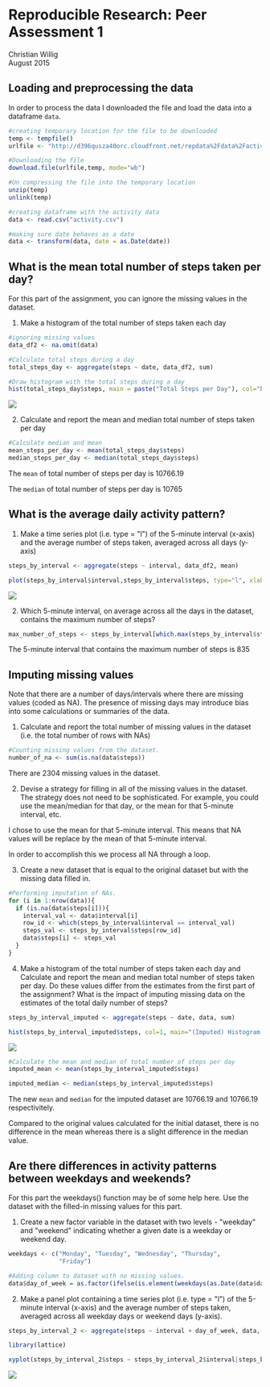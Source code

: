 # Reproducible Research: Peer Assessment 1
Christian Willig  
August 2015

## Loading and preprocessing the data
In order to process the data I downloaded the file and load the data into a dataframe `data`.

```r
#creating temporary location for the file to be downloaded
temp <- tempfile()
urlfile <- "http://d396qusza40orc.cloudfront.net/repdata%2Fdata%2Factivity.zip"

#Downloading the file
download.file(urlfile,temp, mode="wb")

#Un compressing the file into the temporary location
unzip(temp)
unlink(temp)

#creating dataframe with the activity data
data <- read.csv("activity.csv")

#making sure date behaves as a date
data <- transform(data, date = as.Date(date))
```


## What is the mean total number of steps taken per day?
For this part of the assignment, you can ignore the missing values in the dataset.  
1. Make a histogram of the total number of steps taken each day  


```r
#ignoring missing values
data_df2 <- na.omit(data)

#Calculate total steps during a day
total_steps_day <- aggregate(steps ~ date, data_df2, sum)

#Draw histogram with the total steps during a day
hist(total_steps_day$steps, main = paste("Total Steps per Day"), col="blue", xlab="Number of Steps")
```

![](PA1_template_files/figure-html/unnamed-chunk-2-1.png) 

2. Calculate and report the mean and median total number of steps taken
per day  


```r
#Calculate median and mean
mean_steps_per_day <- mean(total_steps_day$steps)
median_steps_per_day <- median(total_steps_day$steps)
```

The `mean` of total number of steps per day is 10766.19

The `median` of total number of steps per day is 10765

## What is the average daily activity pattern?
1. Make a time series plot (i.e. type = "l") of the 5-minute interval (x-axis)
and the average number of steps taken, averaged across all days (y-axis)  


```r
steps_by_interval <- aggregate(steps ~ interval, data_df2, mean)

plot(steps_by_interval$interval,steps_by_interval$steps, type="l", xlab="Interval", ylab="Number of Steps",main="Avg Number of Steps per Day by Interval")
```

![](PA1_template_files/figure-html/unnamed-chunk-4-1.png) 

2. Which 5-minute interval, on average across all the days in the dataset,
contains the maximum number of steps?  


```r
max_number_of_steps <- steps_by_interval[which.max(steps_by_interval$steps),1]
```
The 5-minute interval that contains the maximum number of steps is 835

## Imputing missing values
Note that there are a number of days/intervals where there are missing values
(coded as NA). The presence of missing days may introduce bias into some
calculations or summaries of the data.  

1. Calculate and report the total number of missing values in the dataset
(i.e. the total number of rows with NAs)  


```r
#Counting missing values from the dataset.
number_of_na <- sum(is.na(data$steps))
```

There are 2304 missing values in the dataset.

2. Devise a strategy for filling in all of the missing values in the dataset. The
strategy does not need to be sophisticated. For example, you could use
the mean/median for that day, or the mean for that 5-minute interval, etc.  

I chose to use the mean for that 5-minute interval. This means that NA values will be replace by the mean of that 5-minute interval.

In order to accomplish this we process all NA through a loop.

3. Create a new dataset that is equal to the original dataset but with the
missing data filled in. 


```r
#Performing imputation of NAs.
for (i in 1:nrow(data)){
  if (is.na(data$steps[i])){
    interval_val <- data$interval[i]
    row_id <- which(steps_by_interval$interval == interval_val)
    steps_val <- steps_by_interval$steps[row_id]
    data$steps[i] <- steps_val
  }
}
```


4. Make a histogram of the total number of steps taken each day and Calculate
and report the mean and median total number of steps taken per day. Do
these values differ from the estimates from the first part of the assignment?
What is the impact of imputing missing data on the estimates of the total
daily number of steps?  


```r
steps_by_interval_imputed <- aggregate(steps ~ date, data, sum)

hist(steps_by_interval_imputed$steps, col=1, main="(Imputed) Histogram of total number of steps per day", xlab="Total number of steps in a day")
```

![](PA1_template_files/figure-html/unnamed-chunk-8-1.png) 

```r
#Calculate the mean and median of total number of steps per day
imputed_mean <- mean(steps_by_interval_imputed$steps)

imputed_median <- median(steps_by_interval_imputed$steps)
```

The new `mean` and `median` for the imputed dataset are 10766.19 and 10766.19 respectivitely.

Compared to the original values calculated for the initial dataset, there is no difference in the mean whereas there is a slight difference in the median value.


## Are there differences in activity patterns between weekdays and weekends?

For this part the weekdays() function may be of some help here. Use the dataset with the filled-in missing values for this part.

1. Create a new factor variable in the dataset with two levels - "weekday" and "weekend" indicating whether a given date is a weekday or weekend day.  


```r
weekdays <- c("Monday", "Tuesday", "Wednesday", "Thursday", 
              "Friday")

#Adding column to dataset with no missing values.
data$day_of_week = as.factor(ifelse(is.element(weekdays(as.Date(data$date)),weekdays), "Weekday", "Weekend"))
```

2. Make a panel plot containing a time series plot (i.e. type = "l") of the 5-minute interval (x-axis) and the average number of steps taken, averaged across all weekday days or weekend days (y-axis).  


```r
steps_by_interval_2 <- aggregate(steps ~ interval + day_of_week, data, mean)

library(lattice)

xyplot(steps_by_interval_2$steps ~ steps_by_interval_2$interval|steps_by_interval_2$day_of_week, main="Avg Steps per Day by Interval",xlab="Intervals", ylab="Steps",layout=c(1,2), type="l")
```

![](PA1_template_files/figure-html/unnamed-chunk-10-1.png) 

